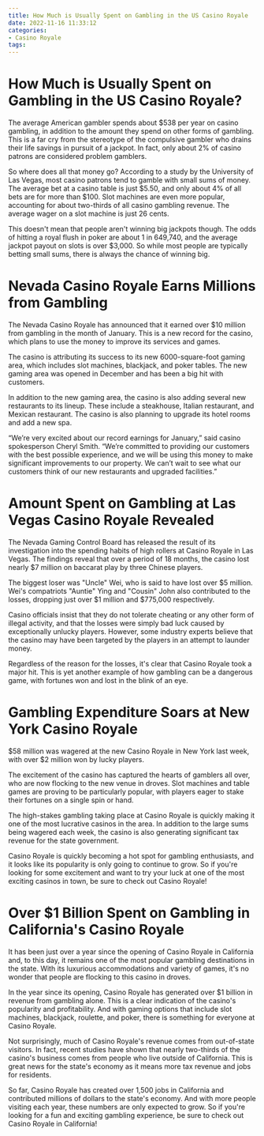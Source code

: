 ```yaml
---
title: How Much is Usually Spent on Gambling in the US Casino Royale
date: 2022-11-16 11:33:12
categories:
- Casino Royale
tags:
---
```



#  How Much is Usually Spent on Gambling in the US Casino Royale?

The average American gambler spends about $538 per year on casino gambling, in addition to the amount they spend on other forms of gambling. This is a far cry from the stereotype of the compulsive gambler who drains their life savings in pursuit of a jackpot. In fact, only about 2% of casino patrons are considered problem gamblers.

So where does all that money go? According to a study by the University of Las Vegas, most casino patrons tend to gamble with small sums of money. The average bet at a casino table is just $5.50, and only about 4% of all bets are for more than $100. Slot machines are even more popular, accounting for about two-thirds of all casino gambling revenue. The average wager on a slot machine is just 26 cents.

This doesn't mean that people aren't winning big jackpots though. The odds of hitting a royal flush in poker are about 1 in 649,740, and the average jackpot payout on slots is over $3,000. So while most people are typically betting small sums, there is always the chance of winning big.

#  Nevada Casino Royale Earns Millions from Gambling

The Nevada Casino Royale has announced that it earned over $10 million from gambling in the month of January. This is a new record for the casino, which plans to use the money to improve its services and games.

The casino is attributing its success to its new 6000-square-foot gaming area, which includes slot machines, blackjack, and poker tables. The new gaming area was opened in December and has been a big hit with customers.

In addition to the new gaming area, the casino is also adding several new restaurants to its lineup. These include a steakhouse, Italian restaurant, and Mexican restaurant. The casino is also planning to upgrade its hotel rooms and add a new spa.

“We’re very excited about our record earnings for January,” said casino spokesperson Cheryl Smith. “We’re committed to providing our customers with the best possible experience, and we will be using this money to make significant improvements to our property. We can’t wait to see what our customers think of our new restaurants and upgraded facilities.”

#  Amount Spent on Gambling at Las Vegas Casino Royale Revealed

The Nevada Gaming Control Board has released the result of its investigation into the spending habits of high rollers at Casino Royale in Las Vegas. The findings reveal that over a period of 18 months, the casino lost nearly $7 million on baccarat play by three Chinese players.

The biggest loser was "Uncle" Wei, who is said to have lost over $5 million. Wei's compatriots "Auntie" Ying and "Cousin" John also contributed to the losses, dropping just over $1 million and $775,000 respectively.

Casino officials insist that they do not tolerate cheating or any other form of illegal activity, and that the losses were simply bad luck caused by exceptionally unlucky players. However, some industry experts believe that the casino may have been targeted by the players in an attempt to launder money.

Regardless of the reason for the losses, it's clear that Casino Royale took a major hit. This is yet another example of how gambling can be a dangerous game, with fortunes won and lost in the blink of an eye.

#  Gambling Expenditure Soars at New York Casino Royale

$58 million was wagered at the new Casino Royale in New York last week, with over $2 million won by lucky players.

The excitement of the casino has captured the hearts of gamblers all over, who are now flocking to the new venue in droves. Slot machines and table games are proving to be particularly popular, with players eager to stake their fortunes on a single spin or hand.

The high-stakes gambling taking place at Casino Royale is quickly making it one of the most lucrative casinos in the area. In addition to the large sums being wagered each week, the casino is also generating significant tax revenue for the state government.

Casino Royale is quickly becoming a hot spot for gambling enthusiasts, and it looks like its popularity is only going to continue to grow. So if you're looking for some excitement and want to try your luck at one of the most exciting casinos in town, be sure to check out Casino Royale!

#  Over $1 Billion Spent on Gambling in California's Casino Royale

It has been just over a year since the opening of Casino Royale in California and, to this day, it remains one of the most popular gambling destinations in the state. With its luxurious accommodations and variety of games, it's no wonder that people are flocking to this casino in droves.

In the year since its opening, Casino Royale has generated over $1 billion in revenue from gambling alone. This is a clear indication of the casino's popularity and profitability. And with gaming options that include slot machines, blackjack, roulette, and poker, there is something for everyone at Casino Royale.

Not surprisingly, much of Casino Royale's revenue comes from out-of-state visitors. In fact, recent studies have shown that nearly two-thirds of the casino's business comes from people who live outside of California. This is great news for the state's economy as it means more tax revenue and jobs for residents.

So far, Casino Royale has created over 1,500 jobs in California and contributed millions of dollars to the state's economy. And with more people visiting each year, these numbers are only expected to grow. So if you're looking for a fun and exciting gambling experience, be sure to check out Casino Royale in California!